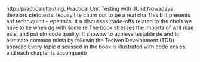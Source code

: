 
http://practicaluttesting.
Practical Unit Testing with JUnit 
Nowadays develors ctetotests. leouayit te caurn out to be a real cha
This b
It presents anf techniquinit  – epetrscs. It a discusses trade-offs related to the chois we have to ke when dg with some re
The book stresses the importa of writ mae ests, and put stn code quality. It showow to achieve testable de and to eliminate common mista by followin the Tesiven Development (TDD) approac Every topic discussed in the book is illustrated with code exales, and each chapter is accompanib













